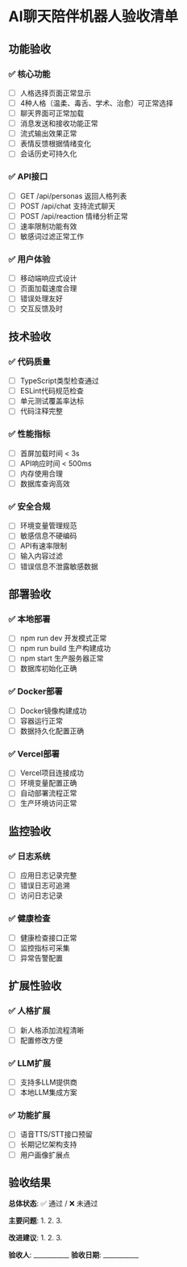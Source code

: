 # AI聊天陪伴机器人验收清单

## 功能验收

### ✅ 核心功能
- [ ] 人格选择页面正常显示
- [ ] 4种人格（温柔、毒舌、学术、治愈）可正常选择
- [ ] 聊天界面可正常加载
- [ ] 消息发送和接收功能正常
- [ ] 流式输出效果正常
- [ ] 表情反馈根据情绪变化
- [ ] 会话历史可持久化

### ✅ API接口
- [ ] GET /api/personas 返回人格列表
- [ ] POST /api/chat 支持流式聊天
- [ ] POST /api/reaction 情绪分析正常
- [ ] 速率限制功能有效
- [ ] 敏感词过滤正常工作

### ✅ 用户体验
- [ ] 移动端响应式设计
- [ ] 页面加载速度合理
- [ ] 错误处理友好
- [ ] 交互反馈及时

## 技术验收

### ✅ 代码质量
- [ ] TypeScript类型检查通过
- [ ] ESLint代码规范检查
- [ ] 单元测试覆盖率达标
- [ ] 代码注释完整

### ✅ 性能指标
- [ ] 首屏加载时间 < 3s
- [ ] API响应时间 < 500ms
- [ ] 内存使用合理
- [ ] 数据库查询高效

### ✅ 安全合规
- [ ] 环境变量管理规范
- [ ] 敏感信息不硬编码
- [ ] API有速率限制
- [ ] 输入内容过滤
- [ ] 错误信息不泄露敏感数据

## 部署验收

### ✅ 本地部署
- [ ] npm run dev 开发模式正常
- [ ] npm run build 生产构建成功
- [ ] npm start 生产服务器正常
- [ ] 数据库初始化正确

### ✅ Docker部署
- [ ] Docker镜像构建成功
- [ ] 容器运行正常
- [ ] 数据持久化配置正确

### ✅ Vercel部署
- [ ] Vercel项目连接成功
- [ ] 环境变量配置正确
- [ ] 自动部署流程正常
- [ ] 生产环境访问正常

## 监控验收

### ✅ 日志系统
- [ ] 应用日志记录完整
- [ ] 错误日志可追溯
- [ ] 访问日志记录

### ✅ 健康检查
- [ ] 健康检查接口正常
- [ ] 监控指标可采集
- [ ] 异常告警配置

## 扩展性验收

### ✅ 人格扩展
- [ ] 新人格添加流程清晰
- [ ] 配置修改方便

### ✅ LLM扩展
- [ ] 支持多LLM提供商
- [ ] 本地LLM集成方案

### ✅ 功能扩展
- [ ] 语音TTS/STT接口预留
- [ ] 长期记忆架构支持
- [ ] 用户画像扩展点

## 验收结果

**总体状态**: ✅ 通过 / ❌ 未通过

**主要问题**:
1. 
2. 
3. 

**改进建议**:
1. 
2. 
3. 

**验收人**: ___________
**验收日期**: ___________
